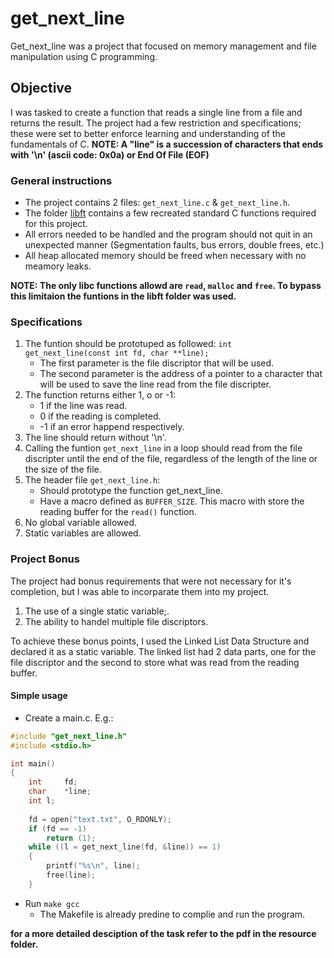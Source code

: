 # get_next_line

Get_next_line was a project that focused on memory management and file manipulation using C programming.

## Objective
I was tasked to create a function that reads a single line from a file and returns the result. The project had a few restriction and specifications; these were set to better enforce learning and understanding of the fundamentals of C.
**NOTE: A "line" is a succession of characters that ends with '\n' (ascii code: 0x0a) or End Of File (EOF)**

### General instructions
- The project contains 2 files: `get_next_line.c` & `get_next_line.h`.
- The folder [libft](https://github.com/Amaquena/libft) contains a few recreated standard C functions required for this project.
- All errors needed to be handled and the program should not quit in an unexpected manner (Segmentation faults, bus errors, double frees, etc.)
- All heap allocated memory should be freed when necessary with no meamory leaks.

**NOTE: The only libc functions allowd are `read`, `malloc` and `free`. To bypass this limitaion the funtions in the libft folder was used.**

### Specifications
1. The funtion should be prototuped as followed: `int  get_next_line(const int fd, char **line);`
    - The first parameter is the file discriptor that will be used.
    - The second parameter is the address of a pointer to a character that will be used to save the line read from the file discripter.
2. The function returns either 1, o or -1:
    - 1 if the line was read.
    - 0 if the reading is completed.
    - -1 if an error happend respectively.
3. The line should return without '\n'.
4. Calling the funtion `get_next_line` in a loop should read from the file discripter until the end of the file, regardless of the length of the line or the size of the file.
5. The header file `get_next_line.h`:
    - Should prototype the function get_next_line.
    - Have a macro defined as `BUFFER_SIZE`. This macro with store the reading buffer for the `read()` function.
6. No global variable allowed.
7. Static variables are allowed.

### Project Bonus
The project had bonus requirements that were not necessary for it's completion, but I was able to incorparate them into my project.
1. The use of a single static variable;.
2. The ability to handel multiple file discriptors.

To achieve these bonus points, I used the Linked List Data Structure and declared it as a static variable. The linked list had 2 data parts, one for the file discriptor and the second to store what was read from the reading buffer.

#### Simple usage
- Create a main.c. E.g.:
``` C
#include "get_next_line.h"
#include <stdio.h>

int main()
{
	int		fd;
	char	*line;
	int l;
	
	fd = open("text.txt", O_RDONLY);
	if (fd == -1)
		return (1);
	while ((l = get_next_line(fd, &line)) == 1)
	{
		printf("%s\n", line);
		free(line);
	}
```
- Run `make gcc`
    - The Makefile is already predine to complie and run the program.

**for a more detailed desciption of the task refer to the pdf in the resource folder.**
